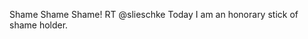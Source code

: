 <!--
id: 1477323112
link: http://kevinisom.info/post/1477323112/shame-shame-shame-rt-slieschke-today-i-am-an
slug: shame-shame-shame-rt-slieschke-today-i-am-an
date: Thu Nov 04 2010 18:46:28 GMT+1300 (NZDT)
raw: {"blog_name":"kevinisom","id":1477323112,"post_url":"http://kevinisom.info/post/1477323112/shame-shame-shame-rt-slieschke-today-i-am-an","slug":"shame-shame-shame-rt-slieschke-today-i-am-an","type":"text","date":"2010-11-04 05:46:28 GMT","timestamp":1288849588,"state":"published","format":"html","reblog_key":"3IxkkxSR","tags":[],"short_url":"http://tmblr.co/Zw68Yy1O3Ybe","highlighted":[],"feed_item":"http://twitter.com/kev_nz/statuses/29605277770","from_feed_id":"650289","note_count":0,"title":null,"body":"<p>Shame Shame Shame! RT @slieschke Today I am an honorary stick of shame holder.</p>"}
publish: 2010-11-04
tags: 
title: null
-->


Shame Shame Shame! RT @slieschke Today I am an honorary stick of shame
holder.


